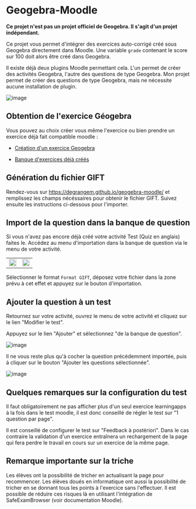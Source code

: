 # Geogebra-Moodle

**Ce projet n'est pas un projet officiel de Geogebra. Il s'agit d'un projet indépendant.**

Ce projet vous permet d'intégrer des exercices auto-corrigé créé sous Geogebra directement dans Moodle. Une variable `grade` contenant le score sur 100 doit alors être créé dans Geogebra. 

Il existe déjà deux plugins Moodle permettant cela. L'un permet de créer des activités Geogebra, l'autre des questions de type Geogebra. Mon projet permet de créer des questions de type Geogebra, mais ne nécessite aucune installation de plugin.

![image](https://user-images.githubusercontent.com/53106394/212564735-9c4db43c-1cc0-45bd-8be7-b19c889c1969.png)

## Obtention de l'exercice Géogebra

Vous pouvez au choix créer vous même l'exercice ou bien prendre un exercice déjà fait compatible moodle :

- [Création d'un exercice Geogebra](https://github.com/DegrangeM/geogebra-moodle/wiki/Cr%C3%A9ation-d'un-exercice-Geogebra)

- [Banque d'exercices déjà créés](https://github.com/DegrangeM/geogebra-moodle/wiki/Banque-d'exercices-d%C3%A9j%C3%A0-cr%C3%A9%C3%A9s)

## Génération du fichier GIFT

Rendez-vous sur https://degrangem.github.io/geogebra-moodle/ et remplissez les champs nécéssaires pour obtenir le fichier GIFT.
Suivez ensuite les instructions ci-dessous pour l'importer.

## Import de la question dans la banque de question

Si vous n'avez pas encore déjà créé votre activité Test (Quiz en anglais) faites le.
Accédez au menu d'importation dans la banque de question via le menu de votre activité. 

<table><tr>
<td><img src="https://user-images.githubusercontent.com/53106394/155229742-27eaae9c-48e0-495a-84c5-7df740914796.png" width="100%" /></td>
<td><img src="https://user-images.githubusercontent.com/53106394/155229764-400df559-8af3-4ebf-adae-22d9fb4f3585.png" width="100%" /></td>
</tr></table>

Sélectionner le format  `Format GIFT`, déposez votre fichier dans la zone prévu à cet effet et appuyez sur le bouton d'importation.

## Ajouter la question à un test

Retournez sur votre activité, ouvrez le menu de votre activité et cliquez sur le lien "Modifier le test".

Appuyez sur le lien "Ajouter" et sélectionnez "de la banque de question".

![image](https://user-images.githubusercontent.com/53106394/155230688-fe9fabf4-00d8-4ea8-b8bb-053b50db99a4.png)

Il ne vous reste plus qu'à cocher la question précédemment importée, puis à cliquer sur le bouton "Ajouter les questions sélectionnée".

![image](https://user-images.githubusercontent.com/53106394/155233063-d9bdf5a1-39dd-4b68-bf3a-6e4546f5ab7b.png)

## Quelques remarques sur la configuration du test

Il faut obligatoirement ne pas afficher plus d'un seul exercice learningapps à la fois dans le test moodle, il est donc conseillé de régler le test sur "1 question par page".

Il est conseillé de configurer le test sur "Feedback à postériori". Dans le cas contraire la validation d'un exercice entraînera un rechargement de la page qui fera perdre le travail en cours sur un exercice de la même page.

## Remarque importante sur la triche

Les élèves ont la possibilité de tricher en actualisant la page pour recommencer.
Les élèves doués en informatique ont aussi la possibilité de tricher en se donnant tous les points à l'exercice sans l'effectuer.
Il est possible de réduire ces risques là en utilisant l'intégration de SafeExamBrowser (voir documentation Moodle).
